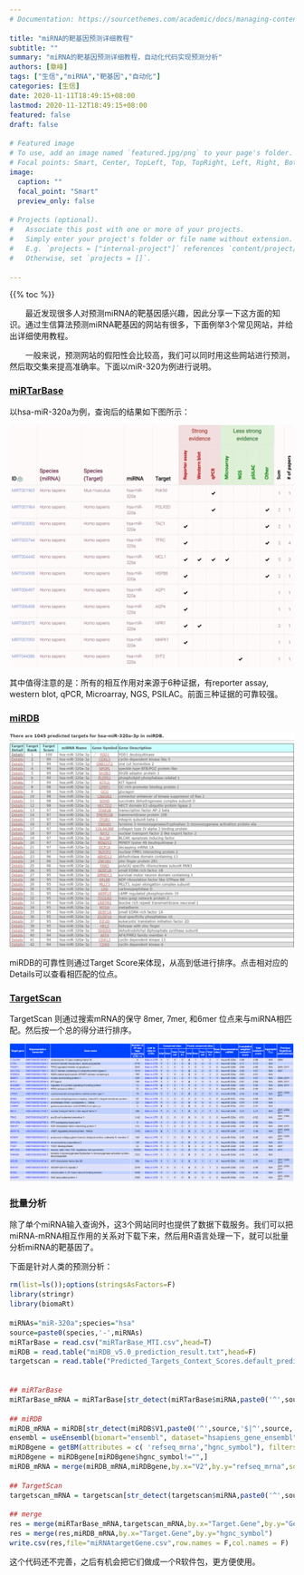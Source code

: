 ```yaml
---
# Documentation: https://sourcethemes.com/academic/docs/managing-content/

title: "miRNA的靶基因预测详细教程"
subtitle: ""
summary: "miRNA的靶基因预测详细教程，自动化代码实现预测分析"
authors: [章峰]
tags: ["生信","miRNA","靶基因","自动化"]
categories: [生信]
date: 2020-11-11T18:49:15+08:00
lastmod: 2020-11-12T18:49:15+08:00
featured: false
draft: false

# Featured image
# To use, add an image named `featured.jpg/png` to your page's folder.
# Focal points: Smart, Center, TopLeft, Top, TopRight, Left, Right, BottomLeft, Bottom, BottomRight.
image:
  caption: ""
  focal_point: "Smart"
  preview_only: false

# Projects (optional).
#   Associate this post with one or more of your projects.
#   Simply enter your project's folder or file name without extension.
#   E.g. `projects = ["internal-project"]` references `content/project/deep-learning/index.md`.
#   Otherwise, set `projects = []`.

---
```


{{% toc %}}

　　最近发现很多人对预测miRNA的靶基因感兴趣，因此分享一下这方面的知识。通过生信算法预测miRNA靶基因的网站有很多，下面例举3个常见网站，并给出详细使用教程。

　　一般来说，预测网站的假阳性会比较高，我们可以同时用这些网站进行预测，然后取交集来提高准确率。下面以miR-320为例进行说明。

### [miRTarBase](http://mirtarbase.cuhk.edu.cn/php/index.php)

以hsa-miR-320a为例，查询后的结果如下图所示：

![miRTarBase例子](20201112210815.png)

其中值得注意的是：所有的相互作用对来源于6种证据，有reporter assay, western blot, qPCR, Microarray, NGS, PSILAC。前面三种证据的可靠较强。



### [miRDB](http://www.mirdb.org/index.html)

![miRDB例子](20201112211031.png)

miRDB的可靠性则通过Target Score来体现，从高到低进行排序。点击相对应的Details可以查看相匹配的位点。



### [TargetScan](http://www.targetscan.org/vert_72/)

TargetScan 则通过搜索mRNA的保守 8mer, 7mer, 和6mer 位点来与miRNA相匹配。然后按一个总的得分进行排序。

![TargetScan例子](20201112083335140.png)



### 批量分析

除了单个miRNA输入查询外，这3个网站同时也提供了数据下载服务。我们可以把miRNA-mRNA相互作用的关系对下载下来，然后用R语言处理一下，就可以批量分析miRNA的靶基因了。

下面是针对人类的预测分析：

```R
rm(list=ls());options(stringsAsFactors=F)
library(stringr)
library(biomaRt)

miRNAs="miR-320a";species="hsa"
source=paste0(species,'-',miRNAs)
miRTarBase = read.csv("miRTarBase_MTI.csv",head=T)
miRDB = read.table("miRDB_v5.0_prediction_result.txt",head=F)
targetscan = read.table("Predicted_Targets_Context_Scores.default_predictions.txt",head=T,sep="\t")


## miRTarBase
miRTarBase_mRNA = miRTarBase[str_detect(miRTarBase$miRNA,paste0('^',source,'$|^',source,'-[35]p')),]

## miRDB
miRDB_mRNA = miRDB[str_detect(miRDB$V1,paste0('^',source,'$|^',source,'-[35]p')),] 
ensembl = useEnsembl(biomart="ensembl", dataset="hsapiens_gene_ensembl")
miRDBgene = getBM(attributes = c( 'refseq_mrna',"hgnc_symbol"), filters = 'refseq_mrna', values = unique(miRDB_mRNA$V2), mart = ensembl)
miRDBgene = miRDBgene[miRDBgene$hgnc_symbol!="",]
miRDB_mRNA = merge(miRDB_mRNA,miRDBgene,by.x="V2",by.y="refseq_mrna",sort=F)

## TargetScan
targetscan_mRNA = targetscan[str_detect(targetscan$miRNA,paste0('^',source,'$|^',source,'-[35]p')),]

## merge
res = merge(miRTarBase_mRNA,targetscan_mRNA,by.x="Target.Gene",by.y="Gene.Symbol")
res = merge(res,miRDB_mRNA,by.x="Target.Gene",by.y="hgnc_symbol")
write.csv(res,file="miRNAtargetGene.csv",row.names = F,col.names = F)

```

这个代码还不完善，之后有机会把它们做成一个R软件包，更方便使用。